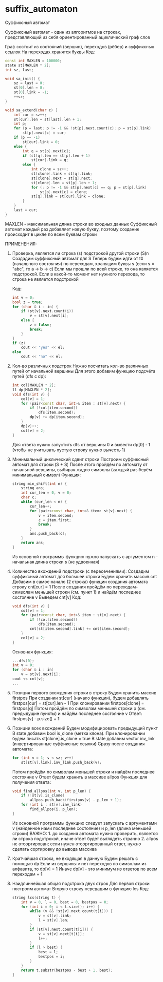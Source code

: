 # suffix_automaton

Суффиксный автомат

Суффиксный автомат - один из алгоритмов на строках, представляющий из себя ориентированный ациклический граф слов

Граф состоит из состояний (вершин), переходов (рёбер) и суффиксных ссылок
На переходах хранятся буквы
Код:
```cpp
const int MAXLEN = 100000;
state st[MAXLEN * 2];
int sz, last;

void sa_init() {
    sz = last = 0;
    st[0].len = 0;
    st[0].link = -1;
    ++sz;
}

void sa_extend(char c) {
    int cur = sz++;
    st[cur].len = st[last].len + 1;
    int p;
    for (p = last; p != -1 && !st[p].next.count(c); p = st[p].link)
        st[p].next[c] = cur;
    if (p == -1)
        st[cur].link = 0;
    else {
        int q = st[p].next[c];
        if (st[q].len == st[p].len + 1)
            st[cur].link = q;
        else {
            int clone = sz++;
            st[clone].link = st[q].link;
            st[clone].next = st[q].next;
            st[clone].len = st[p].len + 1;
            for (; p != -1 && st[p].next[c] == q; p = st[p].link)
                st[p].next[c] = clone;
            st[q].link = st[cur].link = clone;
        }
    }
    last = cur;
}
```

MAXLEN - максимальная длина строки во входных данных
Суффиксный автомат каждый раз добавляет новую букву, поэтому создание происходит в цикле по всем буквам строки

ПРИМЕНЕНИЯ:
1. Проверка, является ли строка (s) подстрокой другой строки (S)n
    Создадим суффиксный автомат для S
    Теперь будем идти от t0 (начального состояния) по переходам, хранящим буквы s (если s = "abc", то a -> b -> c)
    Если мы прошли по всей строке, то она является подстрокой. Если в какой-то момент нет нужного перехода, то строка не является подстрокой

    Код:
    ```cpp
    int v = 0;
    bool z = true;
    for (char & i : in) {
        if (st[v].next.count(i))
            v = st[v].next[i];
        else {
            z = false;
            break;
        }
    }
    if (z)
        cout << "yes" << el;
    else
        cout << "no" << el;
    ```

2. Кол-во различных подстрок
    Нужно посчитать кол-во различных путей от начальной вершины
    Для этого добавим функцию подсчёта путей (dfs с dp):
    ```cpp
    int col[MAXLEN * 2];
    ll dp[MAXLEN * 2];
    void dfs(int v) {
        col[v] = 1;
        for (pair<const char, int>& item : st[v].next) {
            if (!col[item.second])
                dfs(item.second);
            dp[v] += dp[item.second];
        }
        dp[v]++;
        col[v] = 2;
    }
    ```
    Для ответа нужно запустить dfs от вершины 0 и вывести dp[0] - 1 (чтобы не учитывать пустую строку нужно вычесть 1)

3. Минимальный циклический сдвиг строки
    Построим суффиксный автомат для строки (S + S)
    После этого пройдём по автомату от начальной вершины, выбирая жадно символы (каждый раз берём минимальный символ)
    Функция:
    ```cpp
    string min_shift(int n) {
        string ans;
        int cur_len = 0, v = 0;
        char c;
        while (cur_len < n) {
            cur_len++;
            for (pair<const char, int>& item: st[v].next) {
                v = item.second;
                c = item.first;
                break;
            }
            ans.push_back(c);
        }
        return ans;
    }
    ```
    Из основной программы функцию нужно запускать с аргументом n - начальная длина строки s (не удвоенная)

4. Количество вхождений подстроки (с пересечениями):
    Создадим суффиксный автомат для большей строки
    Будем хранить массив cnt
    Добавим в самое начало (2 строка) функции создания автомата строку cnt[cur] = 1
    После создания пройдём по переходам-символам меньшей строки (см. пункт 1) и найдём последнее состояние v
    Выведем cnt[v]
    Код:
    ```cpp
    void dfs(int v) {
        col[v] = 1;
        for (pair<const char, int>& item : st[v].next) {
            if (!col[item.second])
                dfs(item.second);
            cnt[st[item.second].link] += cnt[item.second];
        }
        col[v] = 2;
    }
    ```
    Основная функция:
    ```cpp
    ...dfs(0);
    int v = 0;
    for (char & i : in)
        v = st[v].next[i];
    cout << cnt[v];
    ...
    ```

5. Позиция первого вхождения строки в строку
    Будем хранить массив firstpos
    При создании st[cur] (начало функции), будем добавлять firstpos[cur] = st[cur].len - 1
    При клонировании firstpos[clone] = firstpos[q]
    Потом пройдём по символам меньшей строки p (см. предыдущие пункты) и найдём последнее состояние v
    Ответ: firstpos[v] - p.size() + 1

6. Позиции всех вхождений
    Будем модифицировать предыдущий пункт
    В state добавим bool is_clone (метка клона). При клонировании будем писать st[clone].is_clone = true
    В state добавим vector<int> inv_link (инвертированные суффиксные ссылки)
    Сразу после создания автомата:
    ```cpp
    for (int v = 1; v < sz; v++)
        st[st[v].link].inv_link.push_back(v);
    ```
    Потом пройдём по символам меньшей строки и найдём последнее состояние v
    Ответ будем хранить в массиве allpos
    Функция для получения ответа:
    ```cpp
    void find_allpos(int v, int p_len) {
        if (!st[v].is_clone)
            allpos.push_back(firstpos[v] - p_len + 1);
        for (int i : st[v].inv_link)
            find_allpos(i, p_len);
    }
    ```
    Из основной программы функцию следует запускать с аргументами v (найденное нами последнее состояние) и p_len (длина меньшей строки)
    ВАЖНО: 1. до создания автомата нужно проверить, является ли строка подстрокой, иначе ответ будет выглядеть странно
        2. allpos не отсортирован; если нужен отсортированный ответ, нужно сделать сортировку до вывода массива

7. Кратчайшая строка, не входящая в данную
    Будем решать с помощью dp
    Если из вершины v нет переходов по символам из алфавита, то dp[v] = 1
    Иначе dp[v] - это минимум из ответов по всем переходам + 1

8. Наидлиннейшая общая подстрока двух строк
    Для первой строки построим автомат
    Вторую строку передадим в функцию lcs
    Код:
    ```cpp
    string lcs(string t) {
        int v = 0, l = 0, best = 0, bestpos = 0;
        for (int i = 0; i < t.size(); i++) {
            while (v && !st[v].next.count(t[i])) {
                v = st[v].link;
                l = st[v].len;
            }
            if (st[v].next.count(t[i])) {
                v = st[v].next[t[i]];
                l++;
            }
            if (l > best) {
                best = l;
                bestpos = i;
            }
        }
        return t.substr(bestpos - best + 1, best);
    }
    ```